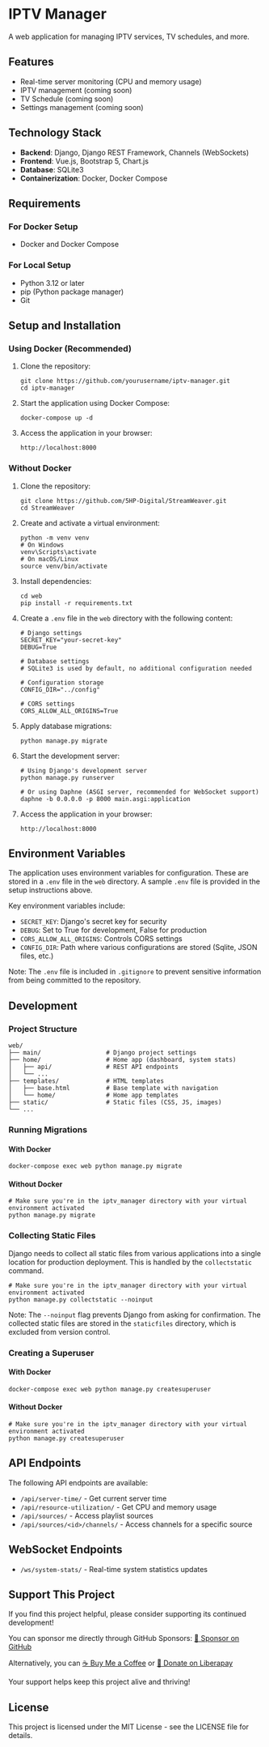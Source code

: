 ﻿# IPTV Manager

A web application for managing IPTV services, TV schedules, and more.

## Features

- Real-time server monitoring (CPU and memory usage)
- IPTV management (coming soon)
- TV Schedule (coming soon)
- Settings management (coming soon)

## Technology Stack

- **Backend**: Django, Django REST Framework, Channels (WebSockets)
- **Frontend**: Vue.js, Bootstrap 5, Chart.js
- **Database**: SQLite3
- **Containerization**: Docker, Docker Compose

## Requirements

### For Docker Setup
- Docker and Docker Compose

### For Local Setup
- Python 3.12 or later
- pip (Python package manager)
- Git

## Setup and Installation

### Using Docker (Recommended)

1. Clone the repository:
   ```
   git clone https://github.com/yourusername/iptv-manager.git
   cd iptv-manager
   ```

2. Start the application using Docker Compose:
   ```
   docker-compose up -d
   ```

3. Access the application in your browser:
   ```
   http://localhost:8000
   ```

### Without Docker

1. Clone the repository:
   ```
   git clone https://github.com/5HP-Digital/StreamWeaver.git
   cd StreamWeaver
   ```

2. Create and activate a virtual environment:
   ```
   python -m venv venv
   # On Windows
   venv\Scripts\activate
   # On macOS/Linux
   source venv/bin/activate
   ```

3. Install dependencies:
   ```
   cd web
   pip install -r requirements.txt
   ```

4. Create a `.env` file in the `web` directory with the following content:
   ```
   # Django settings
   SECRET_KEY="your-secret-key"
   DEBUG=True

   # Database settings
   # SQLite3 is used by default, no additional configuration needed

   # Configuration storage
   CONFIG_DIR="../config"

   # CORS settings
   CORS_ALLOW_ALL_ORIGINS=True
   ```

5. Apply database migrations:
   ```
   python manage.py migrate
   ```

6. Start the development server:
   ```
   # Using Django's development server
   python manage.py runserver

   # Or using Daphne (ASGI server, recommended for WebSocket support)
   daphne -b 0.0.0.0 -p 8000 main.asgi:application
   ```

7. Access the application in your browser:
   ```
   http://localhost:8000
   ```

## Environment Variables

The application uses environment variables for configuration. These are stored in a `.env` file in the `web` directory. A sample `.env` file is provided in the setup instructions above.

Key environment variables include:
- `SECRET_KEY`: Django's secret key for security
- `DEBUG`: Set to True for development, False for production
- `CORS_ALLOW_ALL_ORIGINS`: Controls CORS settings
- `CONFIG_DIR`: Path where various configurations are stored (Sqlite, JSON files, etc.)

Note: The `.env` file is included in `.gitignore` to prevent sensitive information from being committed to the repository.

## Development

### Project Structure

```
web/
├── main/                  # Django project settings
├── home/                  # Home app (dashboard, system stats)
│   ├── api/               # REST API endpoints
│   └── ...
├── templates/             # HTML templates
│   ├── base.html          # Base template with navigation
│   └── home/              # Home app templates
├── static/                # Static files (CSS, JS, images)
└── ...
```

### Running Migrations

#### With Docker
```
docker-compose exec web python manage.py migrate
```

#### Without Docker
```
# Make sure you're in the iptv_manager directory with your virtual environment activated
python manage.py migrate
```

### Collecting Static Files

Django needs to collect all static files from various applications into a single location for production deployment. This is handled by the `collectstatic` command.

```
# Make sure you're in the iptv_manager directory with your virtual environment activated
python manage.py collectstatic --noinput
```

Note: The `--noinput` flag prevents Django from asking for confirmation. The collected static files are stored in the `staticfiles` directory, which is excluded from version control.

### Creating a Superuser

#### With Docker
```
docker-compose exec web python manage.py createsuperuser
```

#### Without Docker
```
# Make sure you're in the iptv_manager directory with your virtual environment activated
python manage.py createsuperuser
```

## API Endpoints

The following API endpoints are available:

- `/api/server-time/` - Get current server time
- `/api/resource-utilization/` - Get CPU and memory usage
- `/api/sources/` - Access playlist sources
- `/api/sources/<id>/channels/` - Access channels for a specific source

## WebSocket Endpoints

- `/ws/system-stats/` - Real-time system statistics updates

## Support This Project

If you find this project helpful, please consider supporting its continued development!

You can sponsor me directly through GitHub Sponsors:
[🚀 Sponsor on GitHub](https://github.com/sponsors/5HP-Digital)

Alternatively, you can [☕ Buy Me a Coffee](https://www.buymeacoffee.com/n.shay) or [💖 Donate on Liberapay](https://liberapay.com/n-shay)

Your support helps keep this project alive and thriving!

## License

This project is licensed under the MIT License - see the LICENSE file for details.
